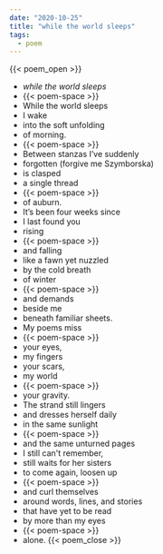 ```yaml
---
date: "2020-10-25"
title: "while the world sleeps"
tags:
  - poem
---
```

  
{{< poem_open >}}
* *while the world sleeps*
* {{< poem-space >}}
* While the world sleeps
* I wake
* into the soft unfolding
* of morning.
* {{< poem-space >}}
* Between stanzas I’ve suddenly
* forgotten (forgive me Szymborska)
* is clasped
* a single thread
* {{< poem-space >}}
* of auburn.
* It’s been four weeks since
* I last found you
* rising
* {{< poem-space >}}
* and falling
* like a fawn yet nuzzled
* by the cold breath
* of winter
* {{< poem-space >}}
* and demands
* beside me
* beneath familiar sheets.
* My poems miss
* {{< poem-space >}}
* your eyes,
* my fingers
* your scars,
* my world
* {{< poem-space >}}
* your gravity.
* The strand still lingers
* and dresses herself daily
* in the same sunlight 
* {{< poem-space >}}
* and the same unturned pages
* I still can't remember,
* still waits for her sisters
* to come again, loosen up
* {{< poem-space >}}
* and curl themselves
* around words, lines, and stories
* that have yet to be read
* by more than my eyes
* {{< poem-space >}}
* alone.
{{< poem_close >}}

